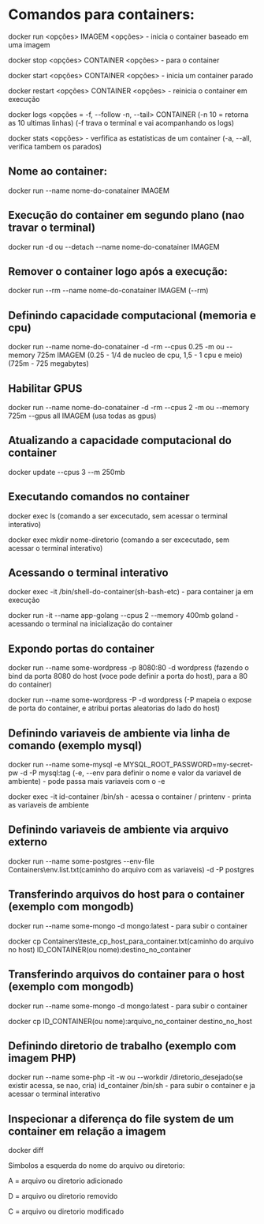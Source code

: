 # Comandos para containers:

docker run <opções> IMAGEM <opções> - inicia o container baseado em uma imagem

docker stop <opções> CONTAINER <opções> - para o container

docker start <opções> CONTAINER <opções> - inicia um container parado

docker restart <opções> CONTAINER <opções> - reinicia o container em execução

docker logs <opções = -f, --follow -n, --tail> CONTAINER (-n 10 = retorna as 10 ultimas linhas) (-f trava o terminal e vai acompanhando os logs)

docker stats <opções> <CONTAINER> - verfifica as estatisticas de um container (-a, --all, verifica tambem os parados)

## Nome ao container:
docker run --name nome-do-conatainer IMAGEM

## Execução do container em segundo plano (nao travar o terminal)
docker run -d ou --detach --name nome-do-conatainer IMAGEM

## Remover o container logo após a execução:
docker run --rm --name nome-do-conatainer IMAGEM (--rm)

## Definindo capacidade computacional (memoria e cpu)
docker run --name nome-do-conatainer -d -rm --cpus 0.25 -m ou --memory 725m IMAGEM (0.25 - 1/4 de nucleo de cpu, 1,5 - 1 cpu e meio) (725m - 725 megabytes)

## Habilitar GPUS
docker run --name nome-do-conatainer -d -rm --cpus 2 -m ou --memory 725m --gpus all IMAGEM (usa todas as gpus)

## Atualizando a capacidade computacional do container
docker update --cpus 3 --m 250mb <CONTAINER>

## Executando comandos no container
docker exec <CONTAINER> ls (comando a ser excecutado, sem acessar o terminal interativo)

docker exec <CONTAINER> mkdir nome-diretorio (comando a ser excecutado, sem acessar o terminal interativo)

## Acessando o terminal interativo
docker exec -it <CONTAINER> /bin/shell-do-container(sh-bash-etc) - para container ja em execução

docker run -it --name app-golang --cpus 2 --memory 400mb goland - acessando o terminal na inicialização do container

## Expondo portas do container
docker run --name some-wordpress -p 8080:80 -d wordpress (fazendo o bind da porta 8080 do host (voce pode definir a porta do host), para a 80 do container) 

docker run --name some-wordpress -P -d wordpress (-P mapeia o expose de porta do container, e atribui portas aleatorias do lado do host)

## Definindo variaveis de ambiente via linha de comando (exemplo mysql)
docker run --name some-mysql -e MYSQL_ROOT_PASSWORD=my-secret-pw -d -P mysql:tag (-e, --env para definir o nome e valor da variavel de ambiente) - pode passa mais variaveis com o -e

docker exec -it id-container /bin/sh - acessa o container / printenv - printa as variaveis de ambiente

## Definindo variaveis de ambiente via arquivo externo
docker run --name some-postgres --env-file Containers\env.list.txt(caminho do arquivo com as variaveis) -d -P postgres

## Transferindo arquivos do host para o container (exemplo com mongodb)
docker run --name some-mongo -d mongo:latest - para subir o container

docker cp Containers\teste_cp_host_para_container.txt(caminho do arquivo no host) ID_CONTAINER(ou nome):destino_no_container

## Transferindo arquivos do container para o host (exemplo com mongodb)
docker run --name some-mongo -d mongo:latest - para subir o container

docker cp ID_CONTAINER(ou nome):arquivo_no_container destino_no_host

## Definindo diretorio de trabalho (exemplo com imagem PHP)
docker run --name some-php -it  -w ou --workdir /diretorio_desejado(se existir acessa, se nao, cria) id_container /bin/sh - para subir o container e ja acessar o terminal interativo

## Inspecionar a diferença do file system de um container em relação a imagem
docker diff <CONTAINER>

Simbolos a esquerda do nome do arquivo ou diretorio:

A = arquivo ou diretorio adicionado

D = arquivo ou diretorio removido

C = arquivo ou diretorio modificado
